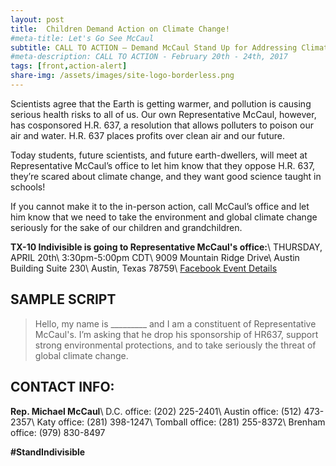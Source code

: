 ```yaml
---
layout: post
title:  Children Demand Action on Climate Change!
#meta-title: Let's Go See McCaul
subtitle: CALL TO ACTION – Demand McCaul Stand Up for Addressing Climate Change!
#meta-description: CALL TO ACTION - February 20th - 24th, 2017
tags: [front,action-alert]
share-img: /assets/images/site-logo-borderless.png
---
```


Scientists agree that the Earth is getting warmer, and pollution is causing serious health risks to all of us. Our own Representative McCaul, however, has cosponsored H.R. 637, a resolution that allows polluters to poison our air and water. H.R. 637 places profits over clean air and our future.

Today students, future scientists, and future earth-dwellers, will meet at Representative McCaul’s office to let him know that they oppose H.R. 637, they’re scared about climate change, and they want good science taught in schools!

If you cannot make it to the in-person action, call McCaul’s office and let him know that we need to take the environment and global climate change seriously for the sake of our children and grandchildren.

**TX-10 Indivisible is going to Representative McCaul's office:**\\
THURSDAY, APRIL 20th\\
3:30pm-5:00pm CDT\\
9009 Mountain Ridge Drive\\
Austin Building Suite 230\\
Austin, Texas 78759\\
[Facebook Event Details](https://www.facebook.com/events/1252512828202455/)

## SAMPLE SCRIPT
>Hello, my name is &#95;&#95;&#95;&#95;&#95;&#95;&#95;&#95;&#95; and I am a constituent of Representative McCaul's. I’m asking that he drop his sponsorship of HR637, support strong environmental protections, and to take seriously the threat of global climate change.

## CONTACT INFO:

**Rep. Michael McCaul**\\
D.C. office: (202) 225-2401\\
Austin office: (512) 473-2357\\
Katy office: (281) 398-1247\\
Tomball office: (281) 255-8372\\
Brenham office: (979) 830-8497

**#StandIndivisible**
